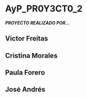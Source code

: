 # AyP_PR0Y3CT0_2

##### PROYECTO REALIZADO POR... #####

## Victor Freitas ##
## Cristina Morales ##
## Paula Forero ##
## José Andrés ##
